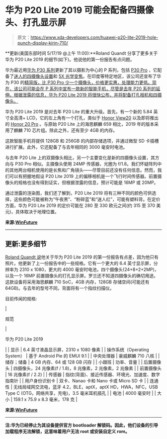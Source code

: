 # 华为 P20 Lite 2019 可能会配备四摄像头、打孔显示屏

> 原文：<https://www.xda-developers.com/huawei-p20-lite-2019-hole-punch-display-kirin-710/>

**更新(美国东部时间 5/17/19 @上午 11:00):**Roland Quandt 分享了更多关于华为 P20 Lite 2019 的细节(如下)。他说他的第一份报告有点问题。

华为最近用[华为 P30 系列](https://www.xda-developers.com/huawei-p30-pro-p30-official/)更新了其以摄影为中心的 P 系列，包括 [P30 Pro](https://www.xda-developers.com/huawei-p30-pro-p30-hands-on-video/) ，它配备了[迷人的四摄像头设置](https://www.xda-developers.com/huawei-p30-pro-camera-review/)和 [5X 光学变焦](https://www.xda-developers.com/huawei-p30-pro-first-impressions-design-camera/)。在印度等特定地区，该公司还宣布了华为 P30 的[精简版，比 P30 Pro 少一个摄像头，价格更实惠，处理能力更低。现在，该公司可能会在 P 系列中宣布一款新的智能手机，尽管是去年 P20 系列的延伸。根据泄露的信息，华为 P20 Lite 2019 将很快公布，并将配备打孔相机和四摄像头。](https://www.xda-developers.com/huawei-p30-pro-with-quad-cameras-50x-superzoom-launched-in-india-along-with-the-huawei-p30-lite/)

华为 P20 Lite 2019 是对去年 P20 Lite 的重大升级。首先，有一个新的 5.84 英寸全高清+ LCD，它的左上角有一个打孔，类似于 [Honor View20](https://www.xda-developers.com/revisiting-the-honor-view20/) 以及即将推出的 [Honor 20 Pro](https://www.xda-developers.com/honor-20-pro-hole-punch-display-images/) 。与原始 P20 Lite 上的海思麒麟 659 相比，2019 年的版本采用了麒麟 710 芯片组。除此之外，还有至少 4GB 的内存。

这款智能手机将提供 128GB 和 256GB 的内部存储选项，并通过微型 SD 卡插槽进行扩展。此外，它还配备了与去年相同的 3000 毫安时电池。

与去年 P20 Lite 上的双摄像头相比，另一个主要变化是新的四摄像头设置，其方向与 P30 Pro 相似。主摄像头使用 24MP 传感器，光圈为 f/1.8。我们怀疑阵列中的其他两台相机使用的是长焦和广角镜头——尽管目前还没有任何信息。然而，我们可以有把握地假设 P20 Lite 2019 上的偏移相机是一个飞行时间传感器。前置摄像头的规格也没有得到证实，但根据泄露的信息，预计可能是 16MP 或 20MP。

通过泄露的渲染图，我们还了解到，P20 Lite 2019 将有三种不同的颜色可供选择，这些颜色可能被称为“午夜黑”、“粉碎蓝”和“迷人红”，可能有塑料背。在定价方面，华为 P20 Lite 2019 的定价可能在 280 至 330 欧元之间(约 315 至 370 美元)，具体取决于地理位置。

**来源:[WinFuture](https://winfuture.mobi/news/108901)**

* * *

## 更新:更多细节

[Roland Quandt 说](https://twitter.com/rquandt/status/1129318285466640384?s=19)他关于华为 P20 Lite 2019 的第一份报告有点差，因为他只有照片。他更新了上一份报告中的一些规格。它有一个更大的 6.4 英寸显示屏，分辨率为 2310 x 1080，更大的 4000 毫安时电池，四个摄像头(24+8+2+2MP)，以及一个 16MP 前置摄像头的打孔显示屏。罗兰还不知道四摄像头的确切用途。这款设备将采用海思麒麟 710 SoC，4GB 内存，128GB 存储空间(可能还有 64GB)。与去年的型号不同，背面将有一个指纹扫描仪。

目前传闻的规格:

| 

规范

 | 

华为 P20 Lite 2019

 |
| 显示 | 6.4 英寸液晶显示屏，2310 x 1080 像素 |
| 操作系统（Operating System） | 基于 Android Pie 的 EMUI 9.1 |
| 中央处理器 | 豪威麒麟 710 八核 |
| 储存；储备 | 4 GB 内存、64 或 128 GB 闪存 |
| 小跟班 | 功率、音量 |
| 后置摄像头 | 四摄像头，24 兆像素(f / 1.8)，8 兆像素，2 兆像素，2 兆像素 |
| 前置摄像头 | 16 兆像素(f / 2.2) |
| 传感器 | 指纹(背面)、接近传感器、环境光、加速度、数字指南针 |
| 用户身份识别卡 | 双卡、Nanao 卡和 Nano 卡或 Micro SD 卡 |
| 连通性 | 无线局域网交流电，蓝牙 4.2，BLE，aptX，aptX HD，HWA，NFC，USB Type C (OTG，网络共享，充电)，3.5 毫米耳机插孔 |
| 电池 | 4000 毫安时 |
| 大小 | 159.1 x 75.9 x 8.3 毫米，178 克 |

**来源:[WinFuture](https://winfuture.de/news,108982.html)**

* * *

**注:华为已经停止为其设备提供官方 bootloader 解锁码。因此，他们设备的引导加载程序无法解锁，这意味着用户无法 root 或安装自定义 rom。**